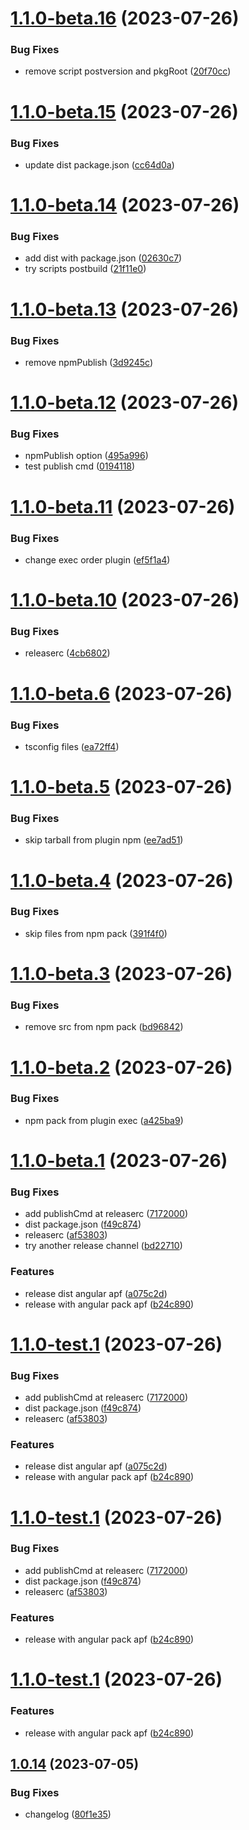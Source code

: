 # [1.1.0-beta.16](https://github.com/angelicaflausino/angular-semantic-lib/compare/v1.1.0-beta.15...v1.1.0-beta.16) (2023-07-26)


### Bug Fixes

* remove script postversion and pkgRoot ([20f70cc](https://github.com/angelicaflausino/angular-semantic-lib/commit/20f70ccdc39f9e82974f5d28dac88e9a8c9b0b27))

# [1.1.0-beta.15](https://github.com/angelicaflausino/angular-semantic-lib/compare/v1.1.0-beta.14...v1.1.0-beta.15) (2023-07-26)


### Bug Fixes

* update dist package.json ([cc64d0a](https://github.com/angelicaflausino/angular-semantic-lib/commit/cc64d0aff76f52a6faa600e42327625a3555e610))

# [1.1.0-beta.14](https://github.com/angelicaflausino/angular-semantic-lib/compare/v1.1.0-beta.13...v1.1.0-beta.14) (2023-07-26)


### Bug Fixes

* add dist with package.json ([02630c7](https://github.com/angelicaflausino/angular-semantic-lib/commit/02630c775d679c62346c81e2b62c60c36588c6e5))
* try scripts postbuild ([21f11e0](https://github.com/angelicaflausino/angular-semantic-lib/commit/21f11e0d78951cbffdea0e3bd55d21fc9f368528))

# [1.1.0-beta.13](https://github.com/angelicaflausino/angular-semantic-lib/compare/v1.1.0-beta.12...v1.1.0-beta.13) (2023-07-26)


### Bug Fixes

* remove npmPublish ([3d9245c](https://github.com/angelicaflausino/angular-semantic-lib/commit/3d9245cba62d0824c1a2b288dbb11ba76a5784ab))

# [1.1.0-beta.12](https://github.com/angelicaflausino/angular-semantic-lib/compare/v1.1.0-beta.11...v1.1.0-beta.12) (2023-07-26)


### Bug Fixes

* npmPublish option ([495a996](https://github.com/angelicaflausino/angular-semantic-lib/commit/495a996ed4bdb1bb6161fdd712ad3ab61192f397))
* test publish cmd ([0194118](https://github.com/angelicaflausino/angular-semantic-lib/commit/019411804b34216824219089f3bd345d504af7d4))

# [1.1.0-beta.11](https://github.com/angelicaflausino/angular-semantic-lib/compare/v1.1.0-beta.10...v1.1.0-beta.11) (2023-07-26)


### Bug Fixes

* change exec order plugin ([ef5f1a4](https://github.com/angelicaflausino/angular-semantic-lib/commit/ef5f1a4005d18fd0dc79f95389f7fc8e3e654689))

# [1.1.0-beta.10](https://github.com/angelicaflausino/angular-semantic-lib/compare/v1.1.0-beta.9...v1.1.0-beta.10) (2023-07-26)


### Bug Fixes

* releaserc ([4cb6802](https://github.com/angelicaflausino/angular-semantic-lib/commit/4cb68021aae5d2321e01ebd02e448f80d80f5c2d))

# [1.1.0-beta.6](https://github.com/angelicaflausino/angular-semantic-lib/compare/v1.1.0-beta.5...v1.1.0-beta.6) (2023-07-26)


### Bug Fixes

* tsconfig files ([ea72ff4](https://github.com/angelicaflausino/angular-semantic-lib/commit/ea72ff4ced0c780d4a9c19192f28f0ab9c21b8c5))

# [1.1.0-beta.5](https://github.com/angelicaflausino/angular-semantic-lib/compare/v1.1.0-beta.4...v1.1.0-beta.5) (2023-07-26)


### Bug Fixes

* skip tarball from plugin npm ([ee7ad51](https://github.com/angelicaflausino/angular-semantic-lib/commit/ee7ad5172dca9519c5a287491cfbff1777c87081))

# [1.1.0-beta.4](https://github.com/angelicaflausino/angular-semantic-lib/compare/v1.1.0-beta.3...v1.1.0-beta.4) (2023-07-26)


### Bug Fixes

* skip files from npm pack ([391f4f0](https://github.com/angelicaflausino/angular-semantic-lib/commit/391f4f09636c50f68e18e1469d72751038c7e595))

# [1.1.0-beta.3](https://github.com/angelicaflausino/angular-semantic-lib/compare/v1.1.0-beta.2...v1.1.0-beta.3) (2023-07-26)


### Bug Fixes

* remove src from npm pack ([bd96842](https://github.com/angelicaflausino/angular-semantic-lib/commit/bd9684280c4318d16b65183d07cc713589e6387b))

# [1.1.0-beta.2](https://github.com/angelicaflausino/angular-semantic-lib/compare/v1.1.0-beta.1...v1.1.0-beta.2) (2023-07-26)


### Bug Fixes

* npm pack from plugin exec ([a425ba9](https://github.com/angelicaflausino/angular-semantic-lib/commit/a425ba99eaa3b9eaa9834a1ebc4800b7e58c8687))

# [1.1.0-beta.1](https://github.com/angelicaflausino/angular-semantic-lib/compare/v1.0.14...v1.1.0-beta.1) (2023-07-26)


### Bug Fixes

* add publishCmd at releaserc ([7172000](https://github.com/angelicaflausino/angular-semantic-lib/commit/71720008d55b0d01da6e2d6f9693c02b56ba7c1e))
* dist package.json ([f49c874](https://github.com/angelicaflausino/angular-semantic-lib/commit/f49c8740023990d7785f608421acd512038fbd84))
* releaserc ([af53803](https://github.com/angelicaflausino/angular-semantic-lib/commit/af5380322509f69c1e359fe145bc0170de8ba739))
* try another release channel ([bd22710](https://github.com/angelicaflausino/angular-semantic-lib/commit/bd22710db8b7879dcb4a56fffa1bd84393fe3a93))


### Features

* release dist angular apf ([a075c2d](https://github.com/angelicaflausino/angular-semantic-lib/commit/a075c2dc82f35747c6f39bab5bf2e24f9a924667))
* release with angular pack apf ([b24c890](https://github.com/angelicaflausino/angular-semantic-lib/commit/b24c890eebdd7925e3cfff5c7d8db33c639449af))

# [1.1.0-test.1](https://github.com/angelicaflausino/angular-semantic-lib/compare/v1.0.14...v1.1.0-test.1) (2023-07-26)


### Bug Fixes

* add publishCmd at releaserc ([7172000](https://github.com/angelicaflausino/angular-semantic-lib/commit/71720008d55b0d01da6e2d6f9693c02b56ba7c1e))
* dist package.json ([f49c874](https://github.com/angelicaflausino/angular-semantic-lib/commit/f49c8740023990d7785f608421acd512038fbd84))
* releaserc ([af53803](https://github.com/angelicaflausino/angular-semantic-lib/commit/af5380322509f69c1e359fe145bc0170de8ba739))


### Features

* release dist angular apf ([a075c2d](https://github.com/angelicaflausino/angular-semantic-lib/commit/a075c2dc82f35747c6f39bab5bf2e24f9a924667))
* release with angular pack apf ([b24c890](https://github.com/angelicaflausino/angular-semantic-lib/commit/b24c890eebdd7925e3cfff5c7d8db33c639449af))

# [1.1.0-test.1](https://github.com/angelicaflausino/angular-semantic-lib/compare/v1.0.14...v1.1.0-test.1) (2023-07-26)


### Bug Fixes

* add publishCmd at releaserc ([7172000](https://github.com/angelicaflausino/angular-semantic-lib/commit/71720008d55b0d01da6e2d6f9693c02b56ba7c1e))
* dist package.json ([f49c874](https://github.com/angelicaflausino/angular-semantic-lib/commit/f49c8740023990d7785f608421acd512038fbd84))
* releaserc ([af53803](https://github.com/angelicaflausino/angular-semantic-lib/commit/af5380322509f69c1e359fe145bc0170de8ba739))


### Features

* release with angular pack apf ([b24c890](https://github.com/angelicaflausino/angular-semantic-lib/commit/b24c890eebdd7925e3cfff5c7d8db33c639449af))

# [1.1.0-test.1](https://github.com/angelicaflausino/angular-semantic-lib/compare/v1.0.14...v1.1.0-test.1) (2023-07-26)


### Features

* release with angular pack apf ([b24c890](https://github.com/angelicaflausino/angular-semantic-lib/commit/b24c890eebdd7925e3cfff5c7d8db33c639449af))

## [1.0.14](https://github.com/angelicaflausino/angular-semantic-lib/compare/v1.0.13...v1.0.14) (2023-07-05)


### Bug Fixes

* changelog ([80f1e35](https://github.com/angelicaflausino/angular-semantic-lib/commit/80f1e35cb286c1864cfd565a58281969ebd69364))

